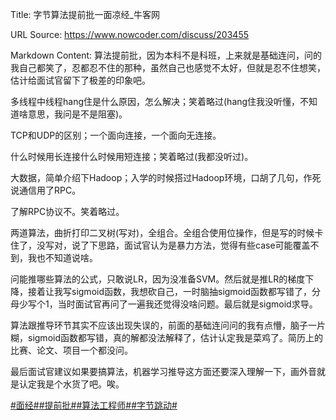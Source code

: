 Title: 字节算法提前批一面凉经_牛客网

URL Source: https://www.nowcoder.com/discuss/203455

Markdown Content:
算法提前批，因为本科不是科班，上来就是基础连问，问的我自己都笑了，忍都忍不住的那种，虽然自己也感觉不太好，但就是忍不住想笑，估计给面试官留下了极差的印象吧。

多线程中线程hang住是什么原因，怎么解决；笑着略过(hang住我没听懂，不知道啥意思，我问是不是阻塞)。

TCP和UDP的区别；一个面向连接，一个面向无连接。

什么时候用长连接什么时候用短连接；笑着略过(我都没听过)。

大数据，简单介绍下Hadoop；入学的时候搭过Hadoop环境，口胡了几句，作死说通信用了RPC。

了解RPC协议不。笑着略过。

两道算法，曲折打印二叉树(写对)，全组合。全组合使用位操作，但是写的时候卡住了，没写对，说了下思路，面试官认为是暴力方法，觉得有些case可能覆盖不到，我也不知道说啥。

问能推哪些算法的公式，只敢说LR，因为没准备SVM。然后就是推LR的梯度下降，接着让我写sigmoid函数，我想砍自己，一时脑抽sigmoid函数都写错了，分母少写个1，当时面试官再问了一遍我还觉得没啥问题。最后就是sigmoid求导。

算法跟推导环节其实不应该出现失误的，前面的基础连问问的我有点懵，脑子一片糊，sigmoid函数都写错，真的解都没法解释了，估计认定我是菜鸡了。简历上的比赛、论文、项目一个都没问。

最后面试官建议如果要搞算法，机器学习推导这方面还要深入理解一下，画外音就是认定我是个水货了吧。唉。

[#面经#](https://www.nowcoder.com/creation/subject/928d551be73f40db82c0ed83286c8783)[#提前批#](https://www.nowcoder.com/creation/subject/60e0088aa7964253b37cd6a57a5ea2cd)[#算法工程师#](https://www.nowcoder.com/creation/subject/146d543971d045ba84b4b8a4dd573fff)[#字节跳动#](https://www.nowcoder.com/enterprise/665/discussion)
